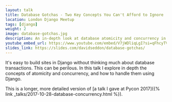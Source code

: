 ```yaml
---
layout: talk
title: Database Gotchas - Two Key Concepts You Can't Afford to Ignore
location: London Django Meetup
tags: [django]
weight: 2
image: database-gotchas.jpg
description: An in-depth look at database atomicity and concurrency in Django.
youtube_embed_url: https://www.youtube.com/embed/V7jWDliqLgI?si=qFhcyTVHwRP6ryCf
slides_link: https://slides.com/davidseddon/database-gotchas/
---
```

It's easy to build sites in Django without thinking much about database transactions.
This can be perilous. In this talk I explore in depth the concepts of atomicity and concurrency,
and how to handle them using Django.

This is a longer, more detailed version of [a talk I gave at Pycon 2017]({% link _talks/2017-10-28-database-concurrency.html %}).
